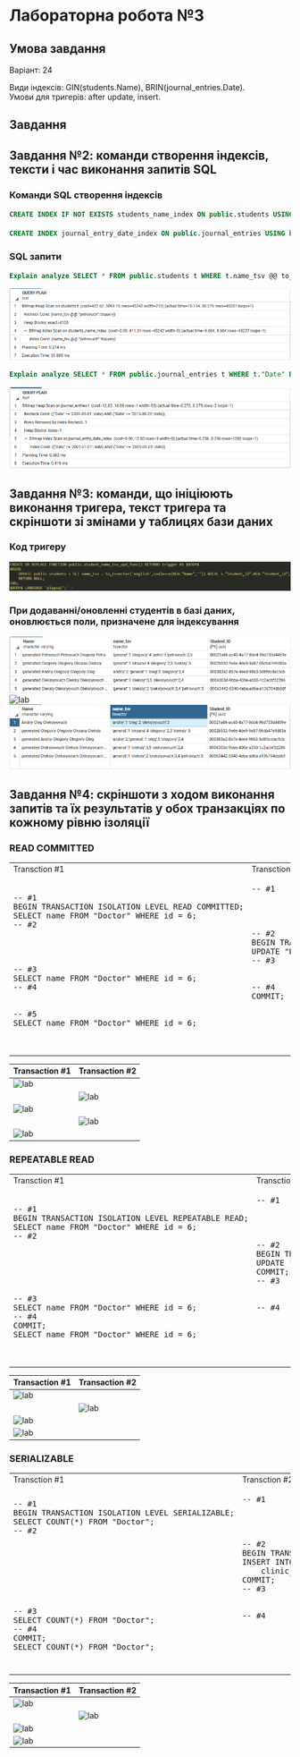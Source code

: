# Лабораторна робота №3
## Умова завдання
Варіант: 24

Види індексів: GIN(students.Name), BRIN(journal_entries.Date).<br>
Умови для тригерів: after update, insert.
## Завдання

## Завдання №2: команди створення індексів, тексти і час виконання запитів SQL

### Команди SQL створення індексів

```sql
CREATE INDEX IF NOT EXISTS students_name_index ON public.students USING gin(name_tsv);

CREATE INDEX journal_entry_date_index ON public.journal_entries USING brin("Date");
``` 

### SQL запити
```sql
Explain analyze SELECT * FROM public.students t WHERE t.name_tsv @@ to_tsquery('english','Petrovuch');
```

![lab](img/GIN_querry.png)

```sql
Explain analyze SELECT * FROM public.journal_entries t WHERE t."Date" BETWEEN '2001-01-01' AND '2015-09-23';
```

![lab](img/BRIN_query.png)

## Завдання №3: команди, що ініціюють виконання тригера, текст тригера та скріншоти зі змінами у таблицях бази даних

### Код тригеру

![lab](img/trigger_code.png)

### При додаванні/оновленні студентів в базі даних, оновлюється поли, призначене для індексування

![lab](img/beforeupdate.png)  
![lab](img/updationg.png)  
![lab](img/afterupdate.png)  

## Завдання №4: скріншоти з ходом виконання запитів та їх результатів у обох транзакціях по кожному рівню ізоляції

### READ COMMITTED

<table>
    <tr>
        <td>Transction #1</td>
        <td>Transction #2</td>
    </tr>
    <tr>
        <td>
            <pre lang="sql">
-- #1
BEGIN TRANSACTION ISOLATION LEVEL READ COMMITTED;
SELECT name FROM "Doctor" WHERE id = 6;
-- #2
<br>
<br>
-- #3
SELECT name FROM "Doctor" WHERE id = 6;
-- #4
<br>
-- #5
SELECT name FROM "Doctor" WHERE id = 6;
            </pre>
        </td>
        <td>
            <pre lang="sql">
-- #1
<br>
<br>
-- #2
BEGIN TRANSACTION ISOLATION LEVEL READ COMMITTED;
UPDATE "Doctor" SET name = 'Bogdan' WHERE id = 6;
-- #3
<br>
-- #4
COMMIT;
<br>
<br>
            </pre>
        </td>
    </tr>
</table>

| Transaction #1      | Transaction #2      |
|---------------------|---------------------|
| ![lab](screens/rc1.png) |                     |
|                     | ![lab](screens/rc2.png) |
| ![lab](screens/rc3.png) |                     |
|                     | ![lab](screens/rc4.png) |
| ![lab](screens/rc5.png) |                     |

### REPEATABLE READ

<table>
    <tr>
        <td>Transction #1</td>
        <td>Transction #2</td>
    </tr>
    <tr>
        <td>
            <pre lang="sql">
-- #1
BEGIN TRANSACTION ISOLATION LEVEL REPEATABLE READ;
SELECT name FROM "Doctor" WHERE id = 6;
-- #2
<br>
<br>
<br>
-- #3
SELECT name FROM "Doctor" WHERE id = 6;
-- #4
COMMIT;
SELECT name FROM "Doctor" WHERE id = 6;
            </pre>
        </td>
        <td>
            <pre lang="sql">
-- #1
<br>
<br>
-- #2
BEGIN TRANSACTION ISOLATION LEVEL REPEATABLE READ;
UPDATE "Doctor" SET name = 'Andrii' WHERE id = 6;
COMMIT;
-- #3
<br>
-- #4
<br>
<br>
            </pre>
        </td>
    </tr>
</table>

| Transaction #1      | Transaction #2      |
|---------------------|---------------------|
| ![lab](screens/rr1.png) |                     |
|                     | ![lab](screens/rr2.png) |
| ![lab](screens/rr3.png) |                     |
| ![lab](screens/rr4.png) |                     |

### SERIALIZABLE

<table>
    <tr>
        <td>Transction #1</td>
        <td>Transction #2</td>
    </tr>
    <tr>
        <td>
            <pre lang="sql">
-- #1
BEGIN TRANSACTION ISOLATION LEVEL SERIALIZABLE;
SELECT COUNT(*) FROM "Doctor";
-- #2
<br>
<br>
<br>
<br>
-- #3
SELECT COUNT(*) FROM "Doctor";
-- #4
COMMIT;
SELECT COUNT(*) FROM "Doctor";
            </pre>
        </td>
        <td>
            <pre lang="sql">
-- #1
<br>
<br>
-- #2
BEGIN TRANSACTION ISOLATION LEVEL SERIALIZABLE;
INSERT INTO "Doctor" (name, surname, speciality, qualification, 
	clinic_id) VALUES ('Ihor', 'Vens', 'Surgeon', 'Master', null);
COMMIT;
-- #3
<br>
-- #4
<br>
<br>
            </pre>
        </td>
    </tr>
</table>

| Transaction #1      | Transaction #2      |
|---------------------|---------------------|
| ![lab](screens/sz1.png)  |                     |
|                     | ![lab](screens/sz2.png)  |
| ![lab](screens/sz3.png)  |                     |
| ![lab](screens/sz4.png)  |                     |